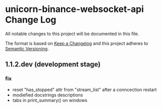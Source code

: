 # unicorn-binance-websocket-api Change Log

All notable changes to this project will be documented in this file.

The format is based on [Keep a Changelog](http://keepachangelog.com/) and this project adheres to [Semantic Versioning](http://semver.org/).

## 1.1.2.dev (development stage)
### fix
- reset "has_stopped" attr from "stream_list" after a conncection restart
- modiefied docstrings descriptions
- tabs in print_summary() on windows
